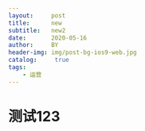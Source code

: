```yaml
---
layout:     post
title:      new
subtitle:   new2
date:       2020-05-16
author:     BY
header-img: img/post-bg-ios9-web.jpg
catalog: 	 true
tags:
    - 运营
---
```

# 测试123